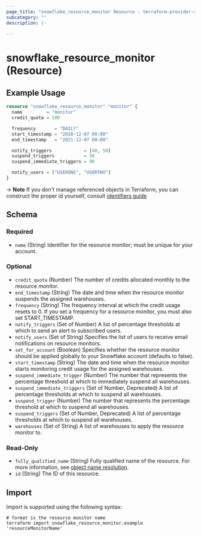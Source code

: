 ```yaml
---
page_title: "snowflake_resource_monitor Resource - terraform-provider-snowflake"
subcategory: ""
description: |-
  
---
```


# snowflake_resource_monitor (Resource)



## Example Usage

```terraform
resource "snowflake_resource_monitor" "monitor" {
  name         = "monitor"
  credit_quota = 100

  frequency       = "DAILY"
  start_timestamp = "2020-12-07 00:00"
  end_timestamp   = "2021-12-07 00:00"

  notify_triggers            = [40, 50]
  suspend_triggers           = 50
  suspend_immediate_triggers = 90

  notify_users = ["USERONE", "USERTWO"]
}
```

-> **Note** If you don't manage referenced objects in Terraform, you can construct the proper id yourself, consult [identifiers guide](https://registry.terraform.io/providers/Snowflake-Labs/snowflake/latest/docs/guides/identifiers#new-computed-fully-qualified-name-field-in-resources)
<!-- TODO(SNOW-1634854): include an example showing both methods-->

<!-- schema generated by tfplugindocs -->
## Schema

### Required

- `name` (String) Identifier for the resource monitor; must be unique for your account.

### Optional

- `credit_quota` (Number) The number of credits allocated monthly to the resource monitor.
- `end_timestamp` (String) The date and time when the resource monitor suspends the assigned warehouses.
- `frequency` (String) The frequency interval at which the credit usage resets to 0. If you set a frequency for a resource monitor, you must also set START_TIMESTAMP.
- `notify_triggers` (Set of Number) A list of percentage thresholds at which to send an alert to subscribed users.
- `notify_users` (Set of String) Specifies the list of users to receive email notifications on resource monitors.
- `set_for_account` (Boolean) Specifies whether the resource monitor should be applied globally to your Snowflake account (defaults to false).
- `start_timestamp` (String) The date and time when the resource monitor starts monitoring credit usage for the assigned warehouses.
- `suspend_immediate_trigger` (Number) The number that represents the percentage threshold at which to immediately suspend all warehouses.
- `suspend_immediate_triggers` (Set of Number, Deprecated) A list of percentage thresholds at which to suspend all warehouses.
- `suspend_trigger` (Number) The number that represents the percentage threshold at which to suspend all warehouses.
- `suspend_triggers` (Set of Number, Deprecated) A list of percentage thresholds at which to suspend all warehouses.
- `warehouses` (Set of String) A list of warehouses to apply the resource monitor to.

### Read-Only

- `fully_qualified_name` (String) Fully qualified name of the resource. For more information, see [object name resolution](https://docs.snowflake.com/en/sql-reference/name-resolution).
- `id` (String) The ID of this resource.

## Import

Import is supported using the following syntax:

```shell
# format is the resource monitor name
terraform import snowflake_resource_monitor.example 'resourceMonitorName'
```
